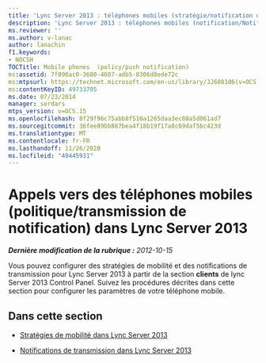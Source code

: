 ```yaml
---
title: 'Lync Server 2013 : téléphones mobiles (stratégie/notification de transmission)'
description: 'Lync Server 2013 : téléphones mobiles (notification/Notification de transmission de la stratégie).'
ms.reviewer: ''
ms.author: v-lanac
author: lanachin
f1.keywords:
- NOCSH
TOCTitle: Mobile phones  (policy/push notification)
ms:assetid: 7f890ac0-3680-4607-adb5-8306d8ede72c
ms:mtpsurl: https://technet.microsoft.com/en-us/library/JJ688106(v=OCS.15)
ms:contentKeyID: 49733705
ms.date: 07/23/2014
manager: serdars
mtps_version: v=OCS.15
ms.openlocfilehash: 8f29f96c75abb8f510a1265daa3ec88a5d061ad7
ms.sourcegitcommit: 36fee89bb887bea4f18b19f17a8c69daf5bc423d
ms.translationtype: MT
ms.contentlocale: fr-FR
ms.lasthandoff: 11/26/2020
ms.locfileid: "49445931"
---
```

# <a name="mobile-phones-policypush-notification-in-lync-server-2013"></a>Appels vers des téléphones mobiles (politique/transmission de notification) dans Lync Server 2013

<div data-xmlns="http://www.w3.org/1999/xhtml">

<div class="topic" data-xmlns="http://www.w3.org/1999/xhtml" data-msxsl="urn:schemas-microsoft-com:xslt" data-cs="https://msdn.microsoft.com/">

<div data-asp="https://msdn2.microsoft.com/asp">



</div>

<div id="mainSection">

<div id="mainBody">

<span> </span>

_**Dernière modification de la rubrique :** 2012-10-15_

Vous pouvez configurer des stratégies de mobilité et des notifications de transmission pour Lync Server 2013 à partir de la section **clients** de lync Server 2013 Control Panel. Suivez les procédures décrites dans cette section pour configurer les paramètres de votre téléphone mobile.

<div>

## <a name="in-this-section"></a>Dans cette section

  - [Stratégies de mobilité dans Lync Server 2013](lync-server-2013-mobility-policies.md)

  - [Notifications de transmission dans Lync Server 2013](lync-server-2013-push-notifications.md)

</div>

</div>

<span> </span>

</div>

</div>

</div>

